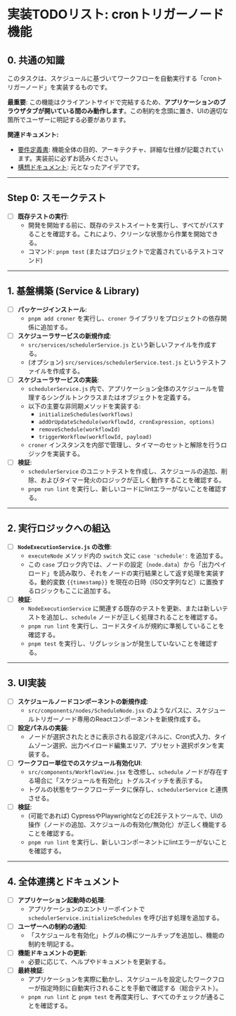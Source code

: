 # 実装TODOリスト: cronトリガーノード機能

## 0. 共通の知識

このタスクは、スケジュールに基づいてワークフローを自動実行する「cronトリガーノード」を実装するものです。

**最重要**: この機能はクライアントサイドで完結するため、**アプリケーションのブラウザタブが開いている間のみ動作します**。この制約を念頭に置き、UIの適切な箇所でユーザーに明記する必要があります。

**関連ドキュメント:**
-   [要件定義書](./requirements_cron_triggered_workflows.md): 機能全体の目的、アーキテクチャ、詳細な仕様が記載されています。実装前に必ずお読みください。
-   [構想ドキュメント](../../idea/FS_05_cron_triggered_workflows.md): 元となったアイデアです。

---

## Step 0: スモークテスト
-   [ ] **既存テストの実行**:
    -   開発を開始する前に、既存のテストスイートを実行し、すべてがパスすることを確認する。これにより、クリーンな状態から作業を開始できる。
    -   コマンド: `pnpm test` (またはプロジェクトで定義されているテストコマンド)

---

## 1. 基盤構築 (Service & Library)
-   [ ] **パッケージインストール**:
    -   `pnpm add croner` を実行し、`croner` ライブラリをプロジェクトの依存関係に追加する。
-   [ ] **スケジューラサービスの新規作成**:
    -   `src/services/schedulerService.js` という新しいファイルを作成する。
    -   (オプション) `src/services/schedulerService.test.js` というテストファイルを作成する。
-   [ ] **スケジューラサービスの実装**:
    -   `schedulerService.js` 内で、アプリケーション全体のスケジュールを管理するシングルトンクラスまたはオブジェクトを定義する。
    -   以下の主要な非同期メソッドを実装する:
        -   `initializeSchedules(workflows)`
        -   `addOrUpdateSchedule(workflowId, cronExpression, options)`
        -   `removeSchedule(workflowId)`
        -   `triggerWorkflow(workflowId, payload)`
    -   `croner` インスタンスを内部で管理し、タイマーのセットと解除を行うロジックを実装する。
-   [ ] **検証**:
    -   `schedulerService` のユニットテストを作成し、スケジュールの追加、削除、およびタイマー発火のロジックが正しく動作することを確認する。
    -   `pnpm run lint` を実行し、新しいコードにlintエラーがないことを確認する。

---

## 2. 実行ロジックへの組込
-   [ ] **`NodeExecutionService.js` の改修**:
    -   `executeNode` メソッド内の `switch` 文に `case 'schedule':` を追加する。
    -   この `case` ブロック内では、ノードの設定（`node.data`）から「出力ペイロード」を読み取り、それをノードの実行結果として返す処理を実装する。動的変数 `{{timestamp}}` を現在の日時（ISO文字列など）に置換するロジックもここに追加する。
-   [ ] **検証**:
    -   `NodeExecutionService` に関連する既存のテストを更新、または新しいテストを追加し、`schedule` ノードが正しく処理されることを確認する。
    -   `pnpm run lint` を実行し、コードスタイルが規約に準拠していることを確認する。
    -   `pnpm test` を実行し、リグレッションが発生していないことを確認する。

---

## 3. UI実装
-   [ ] **スケジュールノードコンポーネントの新規作成**:
    -   `src/components/nodes/ScheduleNode.jsx` のようなパスに、スケジュールトリガーノード専用のReactコンポーネントを新規作成する。
-   [ ] **設定パネルの実装**:
    -   ノードが選択されたときに表示される設定パネルに、Cron式入力、タイムゾーン選択、出力ペイロード編集エリア、プリセット選択ボタンを実装する。
-   [ ] **ワークフロー単位でのスケジュール有効化UI**:
    -   `src/components/WorkflowView.jsx` を改修し、`schedule` ノードが存在する場合に「スケジュールを有効化」トグルスイッチを表示する。
    -   トグルの状態をワークフローデータに保存し、`schedulerService` と連携させる。
-   [ ] **検証**:
    -   (可能であれば) CypressやPlaywrightなどのE2Eテストツールで、UIの操作（ノードの追加、スケジュールの有効化/無効化）が正しく機能することを確認する。
    -   `pnpm run lint` を実行し、新しいコンポーネントにlintエラーがないことを確認する。

---

## 4. 全体連携とドキュメント
-   [ ] **アプリケーション起動時の処理**:
    -   アプリケーションのエントリーポイントで `schedulerService.initializeSchedules` を呼び出す処理を追加する。
-   [ ] **ユーザーへの制約の通知**:
    -   「スケジュールを有効化」トグルの横にツールチップを追加し、機能の制約を明記する。
-   [ ] **機能ドキュメントの更新**:
    -   必要に応じて、ヘルプやドキュメントを更新する。
-   [ ] **最終検証**:
    -   アプリケーションを実際に動かし、スケジュールを設定したワークフローが指定時刻に自動実行されることを手動で確認する（総合テスト）。
    -   `pnpm run lint` と `pnpm test` を再度実行し、すべてのチェックが通ることを確認する。
